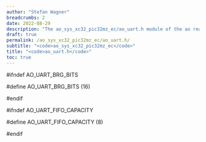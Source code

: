 ```yaml
---
author: "Stefan Wagner"
breadcrumbs: 2
date: 2022-08-29
description: "The ao_sys_xc32_pic32mz_ec/ao_uart.h module of the ao real-time operating system."
draft: true
permalink: /ao_sys_xc32_pic32mz_ec/ao_uart.h/ 
subtitle: "<code>ao_sys_xc32_pic32mz_ec</code>"
title: "<code>ao_uart.h</code>"
toc: true
---
```


#ifndef AO_UART_BRG_BITS

#define AO_UART_BRG_BITS        (16)

#endif

#ifndef AO_UART_FIFO_CAPACITY

#define AO_UART_FIFO_CAPACITY   (8)

#endif


